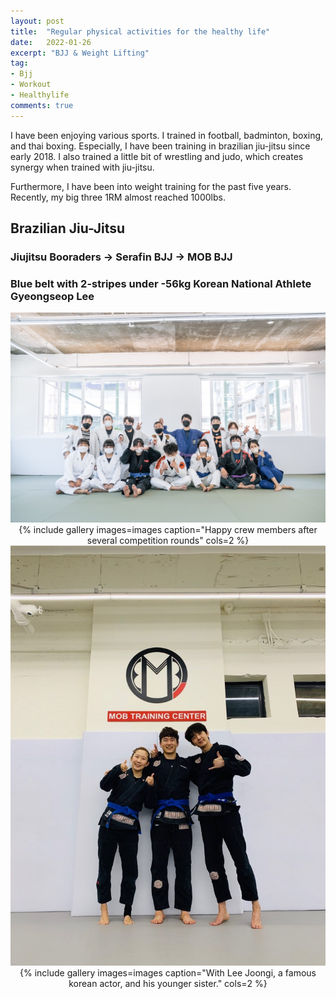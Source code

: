 ```yaml
---
layout: post
title:  "Regular physical activities for the healthy life"
date:   2022-01-26
excerpt: "BJJ & Weight Lifting"
tag:
- Bjj
- Workout
- Healthylife
comments: true
---
```


I have been enjoying various sports. I trained in football, badminton, boxing, and thai boxing. Especially, I have been training in brazilian jiu-jitsu since early 2018. I also trained a little bit of wrestling and judo, which creates synergy when trained with jiu-jitsu.

Furthermore, I have been into weight training for the past five years. Recently, my big three 1RM almost reached 1000lbs.

## Brazilian Jiu-Jitsu 

### Jiujitsu Booraders -> Serafin BJJ -> MOB BJJ 
### Blue belt with 2-stripes under -56kg Korean National Athlete Gyeongseop Lee

<img src="/assets/img/BJJ4.jpeg">
<center>{% include gallery images=images caption="Happy crew members after several competition rounds" cols=2 %}<center>
    
<img src="/assets/img/BJJ1.jpeg">
<center>{% include gallery images=images caption="With Lee Joongi, a famous korean actor, and his younger sister." cols=2 %}<center>

